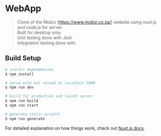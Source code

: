 # WebApp

> Clone of the Mobiz (https://www.mobiz.co.za/) website using nuxt.js and node.js for server.</br>
> Built for desktop only.</br>
> Unit testing done with Jest.</br>
> Integration testing done with.</br>

## Build Setup

``` bash
# install dependencies
$ npm install

# serve with hot reload at localhost:3000
$ npm run dev

# build for production and launch server
$ npm run build
$ npm run start

# generate static project
$ npm run generate
```

For detailed explanation on how things work, check out [Nuxt.js docs](https://nuxtjs.org).
